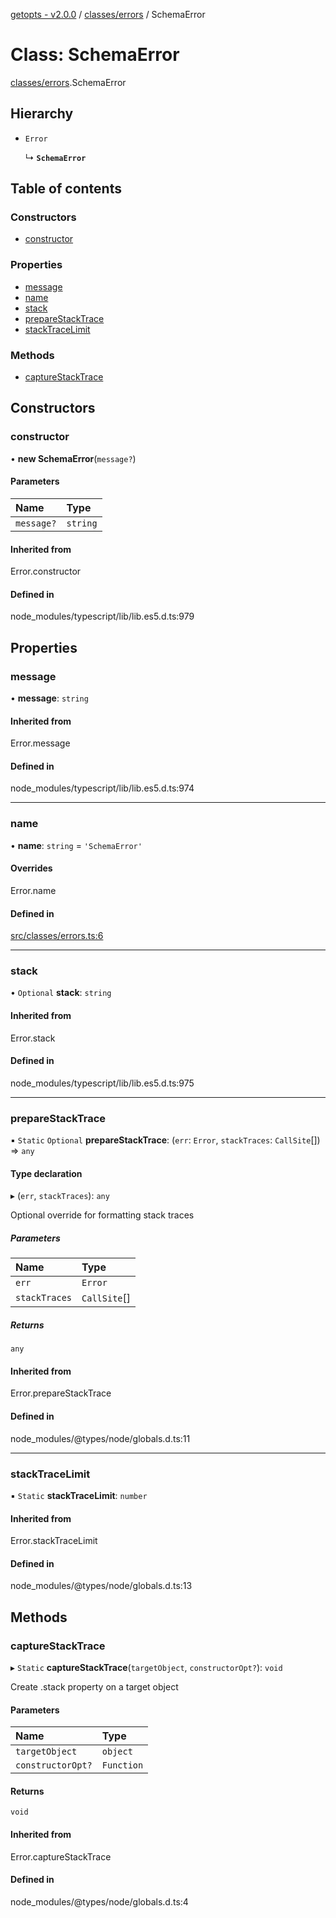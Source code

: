 [getopts - v2.0.0](../README.md) / [classes/errors](../modules/classes_errors.md) / SchemaError

# Class: SchemaError

[classes/errors](../modules/classes_errors.md).SchemaError

## Hierarchy

- `Error`

  ↳ **`SchemaError`**

## Table of contents

### Constructors

- [constructor](classes_errors.SchemaError.md#constructor)

### Properties

- [message](classes_errors.SchemaError.md#message)
- [name](classes_errors.SchemaError.md#name)
- [stack](classes_errors.SchemaError.md#stack)
- [prepareStackTrace](classes_errors.SchemaError.md#preparestacktrace)
- [stackTraceLimit](classes_errors.SchemaError.md#stacktracelimit)

### Methods

- [captureStackTrace](classes_errors.SchemaError.md#capturestacktrace)

## Constructors

### constructor

• **new SchemaError**(`message?`)

#### Parameters

| Name       | Type     |
| :--------- | :------- |
| `message?` | `string` |

#### Inherited from

Error.constructor

#### Defined in

node_modules/typescript/lib/lib.es5.d.ts:979

## Properties

### message

• **message**: `string`

#### Inherited from

Error.message

#### Defined in

node_modules/typescript/lib/lib.es5.d.ts:974

---

### name

• **name**: `string` = `'SchemaError'`

#### Overrides

Error.name

#### Defined in

[src/classes/errors.ts:6](https://github.com/prasadrajandran/node-getopts/blob/f04388b/src/classes/errors.ts#L6)

---

### stack

• `Optional` **stack**: `string`

#### Inherited from

Error.stack

#### Defined in

node_modules/typescript/lib/lib.es5.d.ts:975

---

### prepareStackTrace

▪ `Static` `Optional` **prepareStackTrace**: (`err`: `Error`, `stackTraces`: `CallSite`[]) => `any`

#### Type declaration

▸ (`err`, `stackTraces`): `any`

Optional override for formatting stack traces

##### Parameters

| Name          | Type         |
| :------------ | :----------- |
| `err`         | `Error`      |
| `stackTraces` | `CallSite`[] |

##### Returns

`any`

#### Inherited from

Error.prepareStackTrace

#### Defined in

node_modules/@types/node/globals.d.ts:11

---

### stackTraceLimit

▪ `Static` **stackTraceLimit**: `number`

#### Inherited from

Error.stackTraceLimit

#### Defined in

node_modules/@types/node/globals.d.ts:13

## Methods

### captureStackTrace

▸ `Static` **captureStackTrace**(`targetObject`, `constructorOpt?`): `void`

Create .stack property on a target object

#### Parameters

| Name              | Type       |
| :---------------- | :--------- |
| `targetObject`    | `object`   |
| `constructorOpt?` | `Function` |

#### Returns

`void`

#### Inherited from

Error.captureStackTrace

#### Defined in

node_modules/@types/node/globals.d.ts:4
